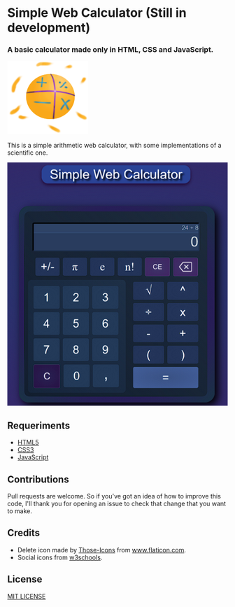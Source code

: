 # Simple Web Calculator (Still in development)

### A basic calculator made only in HTML, CSS and JavaScript.

![](imgs/calculator_img.png)


This is a simple arithmetic web calculator, with some implementations of a scientific one.

![](imgs/preview_img.png)


## Requeriments
- [HTML5](https://developer.mozilla.org/en-US/docs/Web/HTML)
- [CSS3](https://www.w3.org/Style/CSS/Overview.en.html)
- [JavaScript](https://www.javascript.com/)
 
 
 ## Contributions
 Pull requests are welcome. So if you've got an idea of how to improve this code, I'll thank you for opening an issue to check that change that you want to make.
 

 ## Credits
- Delete icon made by [Those-Icons](https://www.flaticon.com/authors/those-icons) from www.flaticon.com.
- Social icons from [w3schools](https://www.w3schools.com/icons/fontawesome_icons_brand.asp).
 
## License
[MIT LICENSE](https://choosealicense.com/licenses/mit/)